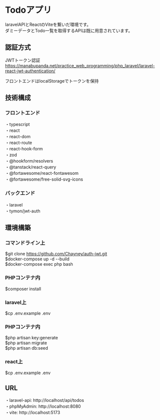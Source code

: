 # Todoアプリ  
laravelAPIとReactのViteを繋いだ環境です。  
ダミーデータとTodo一覧を取得するAPIは既に用意されています。  

## 認証方式  
JWTトークン認証  
https://manabupanda.net/practice_web_programming/php_laravel/laravel-react-jwt-authentication/  

フロントエンドはlocalStorageでトークンを保持  

## 技術構成  
### フロントエンド  
・typescript  
・react  
・react-dom  
・react-route  
・react-hook-form  
・zod  
・@hookform/resolvers  
・@tanstack/react-query  
・@fortawesome/react-fontawesom  
・@fortawesome/free-solid-svg-icons  

### バックエンド  
・laravel  
・tymon/jwt-auth  

## 環境構築

### コマンドライン上
$git clone https://github.com/Chayney/auth-jwt.git  
$docker-compose up -d --build  
$docker-compose exec php bash

### PHPコンテナ内
$composer install

### laravel上
$cp .env.example .env

### PHPコンテナ内
$php artisan key:generate  
$php artisan migrate  
$php artisan db:seed  

### react上  
$cp .env.example .env  

## URL
・laravel-api: http://localhost/api/todos    
・phpMyAdmin: http://localhost:8080  
・vite: http://localhost:5173

